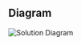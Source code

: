 ## Diagram
![Solution Diagram](https://github.com/guitdeveloper/architecture-kotlin/blob/main/Architecture_Kotlin.jpg)